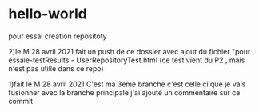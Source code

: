 # hello-world
pour essai creation repositoty

2)le M 28 avril 2021
fait un push de ce dossier avec ajout du fichier "pour essaie-testResults - UserRepositoryTest.html
(ce test vient du P2 , mais n'est pas utille dans ce repo)


1)fait le M 28 avril 2021
C'est ma 3eme branche 
c'est celle ci que je vais fusionner avec la branche principale
j'ai ajouté un commentaire sur ce commit 
